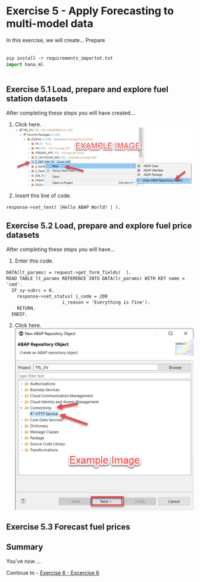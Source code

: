 # Exercise 5 - Apply Forecasting to multi-model data

In this exercise, we will create...
Prepare
````Python

pip install -r requirements_importet.txt
import hana_ml



````


## Exercise 5.1 Load, prepare and explore fuel station datasets<a name="subex1"></a>

After completing these steps you will have created...

1. Click here.
<br>![](/exercises/ex5/images/02_01_0010.png)

2.	Insert this line of code.
```abap
response->set_text( |Hello ABAP World! | ). 
```



## Exercise 5.2 Load, prepare and explore fuel price datasets<a name="subex2"></a>

After completing these steps you will have...

1.	Enter this code.
```abap
DATA(lt_params) = request->get_form_fields(  ).
READ TABLE lt_params REFERENCE INTO DATA(lr_params) WITH KEY name = 'cmd'.
  IF sy-subrc = 0.
    response->set_status( i_code = 200
                     i_reason = 'Everything is fine').
    RETURN.
  ENDIF.

```

2.	Click here.
<br>![](/exercises/ex5/images/02_02_0010.png)


## Exercise 5.3 Forecast fuel prices<a name="subex3"></a>

## Summary

You've now ...

Continue to - [Exercise 6 - Excercise 6 ](../ex6/README.md)
